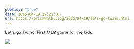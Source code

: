 ```yaml
---
publish: "true"
date: 2015-04-19 12:21:56
url: https://ericmwalk.blog/2015/04/19/lets-go-twins.html
---
```


Let's go Twins! First MLB game for the kids.

![](https://ericmwalk.blog/uploads/2022/65c8a8aaa3.jpg)